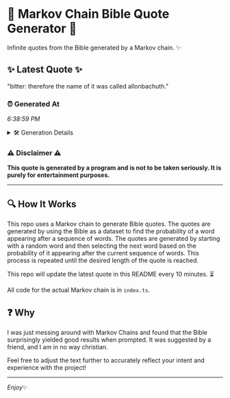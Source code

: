 # 📖 Markov Chain Bible Quote Generator 📖

Infinite quotes from the Bible generated by a Markov chain. ✨

## ✨ Latest Quote ✨
"bitter: therefore the name of it was called allonbachuth."

### ⏰ Generated At
*6:38:59 PM*

<details>
    <summary>🛠️ Generation Details</summary>
    <p>
        <strong>🌱 Seed:</strong> bitter:<br>
        <strong>🔄 Iterations:</strong> 8<br>
        <strong>📜 Context History:</strong><br>[ bitter: ]: therefore<br>[ bitter:, therefore ]: the<br>[ bitter:, therefore, the ]: name<br>[ bitter:, therefore, the, name ]: of<br>[ bitter:, therefore, the, name, of ]: it<br>[ bitter:, therefore, the, name, of, it ]: was<br>[ therefore, the, name, of, it, was ]: called<br>[ the, name, of, it, was, called ]: allonbachuth.<br>
    </p>
</details>

### ⚠️ Disclaimer ⚠️
**This quote is generated by a program and is not to be taken seriously. It is purely for entertainment purposes.**

---

## 🔍 How It Works

This repo uses a Markov chain to generate Bible quotes. The quotes are generated by using the Bible as a dataset to find the probability of a word appearing after a sequence of words. The quotes are generated by starting with a random word and then selecting the next word based on the probability of it appearing after the current sequence of words. This process is repeated until the desired length of the quote is reached.

This repo will update the latest quote in this README every 10 minutes. ⏳

All code for the actual Markov chain is in `index.ts`.

## ❓ Why

I was just messing around with Markov Chains and found that the Bible surprisingly yielded good results when prompted. 
It was suggested by a friend, and I am in no way christian.

Feel free to adjust the text further to accurately reflect your intent and experience with the project!

---

*Enjoy*✨
